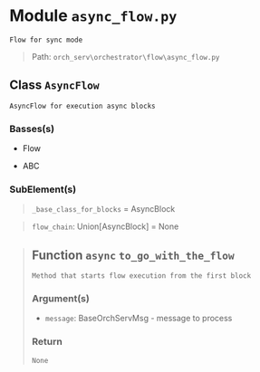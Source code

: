# Module `async_flow.py`
```text
Flow for sync mode
```

> Path: `orch_serv\orchestrator\flow\async_flow.py`
## Class `AsyncFlow`
```text
AsyncFlow for execution async blocks
```

### Basses(s)
+ Flow
+ ABC
### SubElement(s)
 > `_base_class_for_blocks` = AsyncBlock
 > `flow_chain`: Union[AsyncBlock] = None
 > ## Function `async` `to_go_with_the_flow`
 > ```text
 > Method that starts flow execution from the first block
 > ```
 > 
 > ### Argument(s)
 > + `message`: BaseOrchServMsg - message to process
 > ### Return
 > ```text
 > None
 > ```
 > 